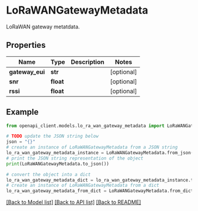 # LoRaWANGatewayMetadata

LoRaWAN gateway metatdata.

## Properties

Name | Type | Description | Notes
------------ | ------------- | ------------- | -------------
**gateway_eui** | **str** |  | [optional] 
**snr** | **float** |  | [optional] 
**rssi** | **float** |  | [optional] 

## Example

```python
from openapi_client.models.lo_ra_wan_gateway_metadata import LoRaWANGatewayMetadata

# TODO update the JSON string below
json = "{}"
# create an instance of LoRaWANGatewayMetadata from a JSON string
lo_ra_wan_gateway_metadata_instance = LoRaWANGatewayMetadata.from_json(json)
# print the JSON string representation of the object
print(LoRaWANGatewayMetadata.to_json())

# convert the object into a dict
lo_ra_wan_gateway_metadata_dict = lo_ra_wan_gateway_metadata_instance.to_dict()
# create an instance of LoRaWANGatewayMetadata from a dict
lo_ra_wan_gateway_metadata_from_dict = LoRaWANGatewayMetadata.from_dict(lo_ra_wan_gateway_metadata_dict)
```
[[Back to Model list]](../README.md#documentation-for-models) [[Back to API list]](../README.md#documentation-for-api-endpoints) [[Back to README]](../README.md)


